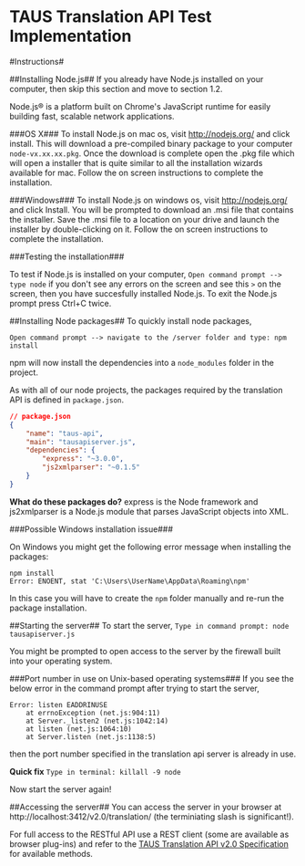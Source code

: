 TAUS Translation API Test Implementation
========================================

#Instructions#

##Installing Node.js##
If you already have Node.js installed on your computer, then skip this section and move to section 1.2.

Node.js® is a platform built on Chrome's JavaScript runtime for easily building fast, scalable network applications.

###OS X###
To install Node.js on mac os, visit http://nodejs.org/ and click install. This will download a pre-compiled binary package to your computer `node-vx.xx.xx.pkg`. Once the download is complete open the .pkg file which will open a installer that is quite similar to all the installation wizards available for mac. Follow the on screen instructions to complete the installation. 

###Windows###
To install Node.js on windows os, visit http://nodejs.org/ and click Install. You will be prompted to download an .msi file that contains the installer. Save the .msi file to a location on your drive and launch the installer by double-clicking on it. Follow the on screen instructions to complete the installation.

###Testing the installation###

To test if Node.js is installed on your computer,
`Open command prompt --> type node` if you don't see any errors on the screen and see this `>` on the screen, then you have succesfully installed Node.js. To exit the Node.js prompt press Ctrl+C twice.

##Installing Node packages##
To quickly install node packages,

`Open command prompt --> navigate to the /server folder and type: npm install`

npm will now install the dependencies into a `node_modules` folder in the project.

As with all of our node projects, the packages required by the translation API is defined in `package.json`.

```json
// package.json
{
	"name": "taus-api",
	"main": "tausapiserver.js",
	"dependencies": {
		"express": "~3.0.0",
		"js2xmlparser": "~0.1.5"
	}
}
```

**What do these packages do?** express is the Node framework and js2xmlparser is a Node.js module that parses JavaScript objects into XML.

###Possible Windows installation issue###

On Windows you might get the following error message when installing the packages:
```
npm install
Error: ENOENT, stat 'C:\Users\UserName\AppData\Roaming\npm'
```
In this case you will have to create the `npm` folder manually and re-run the package installation.

##Starting the server##
To start the server,
`Type in command prompt: node tausapiserver.js`

You might be prompted to open access to the server by the firewall built into your operating system.

###Port number in use on Unix-based operating systems###
If you see the below error in the command prompt after trying to start the server,

```
Error: listen EADDRINUSE
    at errnoException (net.js:904:11)
    at Server._listen2 (net.js:1042:14)
    at listen (net.js:1064:10)
    at Server.listen (net.js:1138:5)
```

then the port number specified in the translation api server is already in use.

**Quick fix**
`Type in terminal: killall -9 node` 

Now start the server again!

##Accessing the server##
You can access the server in your browser at http://localhost:3412/v2.0/translation/ (the terminiating slash is significant!).

For full access to the RESTful API use a REST client (some are available as browser plug-ins) and refer to the [TAUS Translation API v2.0 Specification](https://labs.taus.net/interoperability/taus-translation-api) for available methods.



